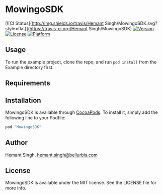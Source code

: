# MowingoSDK

[![CI Status](http://img.shields.io/travis/Hemant Singh/MowingoSDK.svg?style=flat)](https://travis-ci.org/Hemant Singh/MowingoSDK)
[![Version](https://img.shields.io/cocoapods/v/MowingoSDK.svg?style=flat)](http://cocoapods.org/pods/MowingoSDK)
[![License](https://img.shields.io/cocoapods/l/MowingoSDK.svg?style=flat)](http://cocoapods.org/pods/MowingoSDK)
[![Platform](https://img.shields.io/cocoapods/p/MowingoSDK.svg?style=flat)](http://cocoapods.org/pods/MowingoSDK)

## Usage

To run the example project, clone the repo, and run `pod install` from the Example directory first.

## Requirements

## Installation

MowingoSDK is available through [CocoaPods](http://cocoapods.org). To install
it, simply add the following line to your Podfile:

```ruby
pod "MowingoSDK"
```

## Author

Hemant Singh, hemant.singh@bellurbis.com

## License

MowingoSDK is available under the MIT license. See the LICENSE file for more info.
